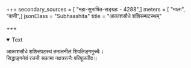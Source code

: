 +++
secondary_sources = [ "महा-सुभाषित-सङ्ग्रहः - 4288",]
meters = [ "माला", "वाणी",]
jsonClass = "Subhaashita"
title = "आकाशसौधे शशिसम्पटस्थम्"

+++

<details open><summary>Text</summary>

आकाशसौधे शशिसंपटस्थं तमालनीलं शिवलिङ्गमुच्चैः।  
सिद्धाङ्गनेयं रजनी सकामा नक्षत्ररत्नैः परिपूजतीव॥
</details>
